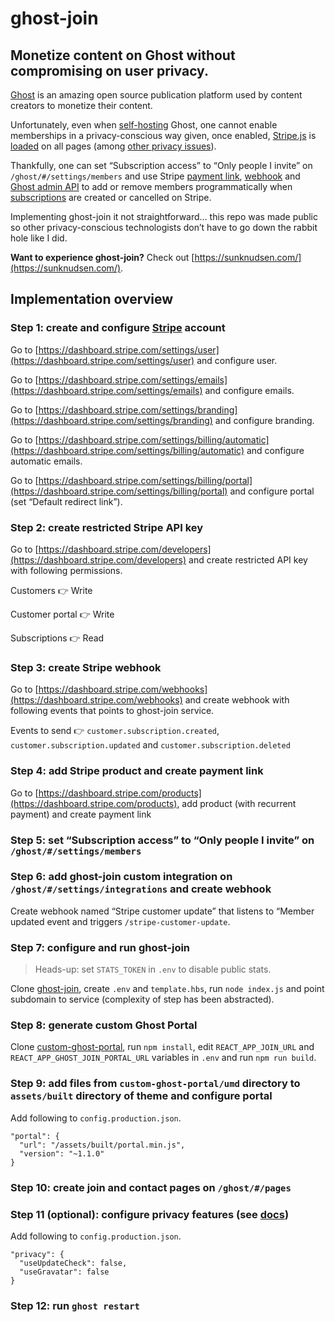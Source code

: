 # ghost-join

## Monetize content on Ghost without compromising on user privacy.

[Ghost](https://ghost.org/) is an amazing open source publication platform used by content creators to monetize their content.

Unfortunately, even when [self-hosting](https://ghost.org/docs/hosting/#self-hosting) Ghost, one cannot enable memberships in a privacy-conscious way given, once enabled, [Stripe.js](https://stripe.com/docs/js) is [loaded](https://github.com/TryGhost/Ghost/pull/11499#issuecomment-1016571235) on all pages (among [other privacy issues](#other-privacy-issues)).

Thankfully, one can set “Subscription access” to “Only people I invite” on `/ghost/#/settings/members` and use Stripe [payment link](https://stripe.com/docs/payments/payment-links/overview), [webhook](https://stripe.com/docs/webhooks) and [Ghost admin API](https://ghost.org/docs/admin-api/) to add or remove members programmatically when [subscriptions](https://stripe.com/docs/billing/subscriptions/overview) are created or cancelled on Stripe.

Implementing ghost-join it not straightforward… this repo was made public so other privacy-conscious technologists don’t have to go down the rabbit hole like I did.

**Want to experience ghost-join?** Check out [https://sunknudsen.com/](https://sunknudsen.com/).

## Implementation overview

### Step 1: create and configure [Stripe](https://stripe.com/) account

Go to [https://dashboard.stripe.com/settings/user](https://dashboard.stripe.com/settings/user) and configure user.

Go to [https://dashboard.stripe.com/settings/emails](https://dashboard.stripe.com/settings/emails) and configure emails.

Go to [https://dashboard.stripe.com/settings/branding](https://dashboard.stripe.com/settings/branding) and configure branding.

Go to [https://dashboard.stripe.com/settings/billing/automatic](https://dashboard.stripe.com/settings/billing/automatic) and configure automatic emails.

Go to [https://dashboard.stripe.com/settings/billing/portal](https://dashboard.stripe.com/settings/billing/portal) and configure portal (set “Default redirect link”).

### Step 2: create restricted Stripe API key

Go to [https://dashboard.stripe.com/developers](https://dashboard.stripe.com/developers) and create restricted API key with following permissions.

Customers 👉 Write

Customer portal 👉 Write

Subscriptions 👉 Read

### Step 3: create Stripe webhook

Go to [https://dashboard.stripe.com/webhooks](https://dashboard.stripe.com/webhooks) and create webhook with following events that points to ghost-join service.

Events to send 👉 `customer.subscription.created`, `customer.subscription.updated` and `customer.subscription.deleted`

### Step 4: add Stripe product and create payment link

Go to [https://dashboard.stripe.com/products](https://dashboard.stripe.com/products), add product (with recurrent payment) and create payment link

### Step 5: set “Subscription access” to “Only people I invite” on `/ghost/#/settings/members`

### Step 6: add ghost-join custom integration on `/ghost/#/settings/integrations` and create webhook

Create webhook named “Stripe customer update” that listens to “Member updated event and triggers `/stripe-customer-update`.

### Step 7: configure and run ghost-join

> Heads-up: set `STATS_TOKEN` in `.env` to disable public stats.

Clone [ghost-join](https://github.com/sunknudsen/ghost-join), create `.env` and `template.hbs`, run `node index.js` and point subdomain to service (complexity of step has been abstracted).

### Step 8: generate custom Ghost Portal

Clone [custom-ghost-portal](https://github.com/sunknudsen/custom-ghost-portal), run `npm install`, edit `REACT_APP_JOIN_URL` and `REACT_APP_GHOST_JOIN_PORTAL_URL` variables in `.env` and run `npm run build`.

### Step 9: add files from `custom-ghost-portal/umd` directory to `assets/built` directory of theme and configure portal

Add following to `config.production.json`.

```
"portal": {
  "url": "/assets/built/portal.min.js",
  "version": "~1.1.0"
}
```

### Step 10: create join and contact pages on `/ghost/#/pages`

### Step 11 (optional): configure privacy features (see [docs](https://ghost.org/docs/config/#privacy))

Add following to `config.production.json`.

```
"privacy": {
  "useUpdateCheck": false,
  "useGravatar": false
}
```

### Step 12: run `ghost restart`
